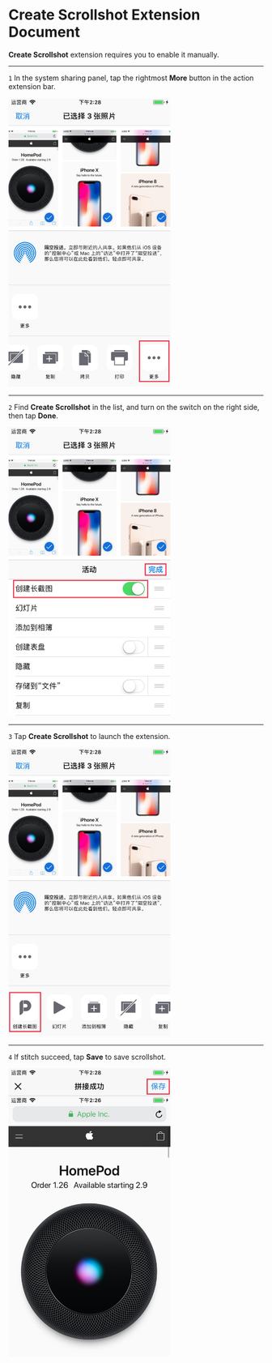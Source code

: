 # Create Scrollshot Extension Document

**Create Scrollshot** extension requires you to enable it manually.

---

`1` In the system sharing panel, tap the rightmost **More** button in the action extension bar.

<img src="../image/guide-create-scrollshot-1.jpg" width="320" >

---

`2` Find **Create Scrollshot** in the list, and turn on the switch on the right side, then tap **Done**.

<img src="../image/guide-create-scrollshot-2.jpg" width="320" >

---

`3` Tap **Create Scrollshot** to launch the extension.

<img src="../image/guide-create-scrollshot-3.jpg" width="320" >

---

`4` If stitch succeed, tap **Save** to save scrollshot.

<img src="../image/guide-create-scrollshot-4.jpg" width="320" >
